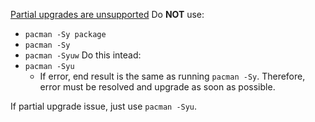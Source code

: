 [Partial upgrades are unsupported](https://wiki.archlinux.org/title/System_maintenance#Partial_upgrades_are_unsupported)
Do **NOT** use:
- `pacman -Sy package`
- `pacman -Sy`
- `pacman -Syuw`
Do this intead:
- `pacman -Syu`
	- If error, end result is the same as running `pacman -Sy`. Therefore, error must be resolved and upgrade as soon as possible.

If partial upgrade issue, just use `pacman -Syu`.